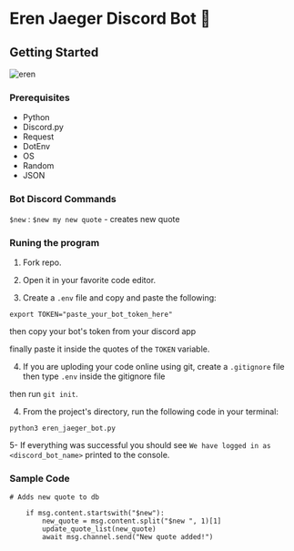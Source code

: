 # Eren Jaeger Discord Bot 🤖

## Getting Started

![eren](https://res.cloudinary.com/abetavarez/image/upload/v1608764284/eren_transform_fka9eb.gif)

### Prerequisites

- Python
- Discord.py
- Request
- DotEnv
- OS
- Random
- JSON

### Bot Discord Commands

`$new` :
`$new my new quote` - creates new quote

### Runing the program

1. Fork repo.

2. Open it in your favorite code editor.

3. Create a `.env` file and copy and paste the following:

`export TOKEN="paste_your_bot_token_here"`

then copy your bot's token from your discord app

finally paste it inside the quotes of the `TOKEN` variable.

4. If you are uploding your code online using git, create a `.gitignore` file then type `.env` inside the gitignore file

then run `git init`.

4. From the project's directory, run the following code in your terminal:

```
python3 eren_jaeger_bot.py
```

5- If everything was successful you should see `We have logged in as <discord_bot_name>` printed to the console.

### Sample Code

```
# Adds new quote to db

    if msg.content.startswith("$new"):
        new_quote = msg.content.split("$new ", 1)[1]
        update_quote_list(new_quote)
        await msg.channel.send("New quote added!")
```
